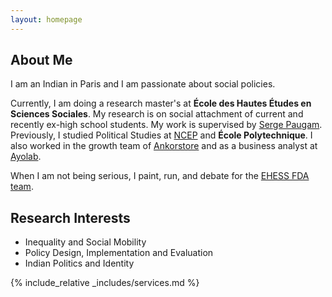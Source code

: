 ```yaml
---
layout: homepage
---
```


## About Me

I am an Indian in Paris and I am passionate about social policies.

Currently, I am doing a research master's at **École des Hautes Études en Sciences Sociales**. My research is on social attachment of current and recently ex-high school students. My work is supervised by [Serge Paugam](https://www.serge-paugam.fr/). Previously, I studied Political Studies at [NCEP](https://formations.parisnanterre.fr/fr/catalogue-des-formations/licence-lmd-03/etudes-politiques-licence-KBW4N3HC.html) and **École Polytechnique**. I also worked in the growth team of [Ankorstore](https://www.ankorstore.com/) and as a business analyst at [Ayolab](https://www.ayolab.com/). 

When I am not being serious, I paint, run, and debate for the [EHESS FDA team](https://www.ehess.fr/fr/vie-%C3%A9tudiante/french-debating-association-tournament-bonne-chance-%C3%A9tudiantes-et-%C3%A9tudiants). 

## Research Interests

- Inequality and Social Mobility 
- Policy Design, Implementation and Evaluation 
- Indian Politics and Identity

{% include_relative _includes/services.md %}
